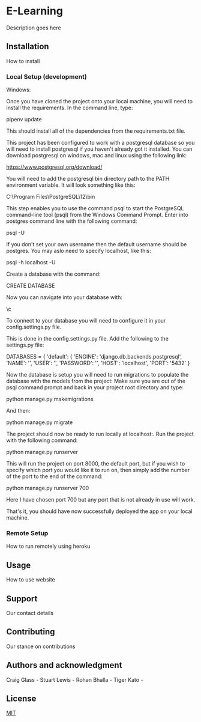 # E-Learning

Description goes here

## Installation

How to install

### Local Setup (development)

Windows:

Once you have cloned the project onto your local machine, you will need to install the requirements. 
In the command line, type:

pipenv update

This should install all of the dependencies from the requirements.txt file.

This project has been configured to work with a postgresql database so you will need to install postgresql
if you haven't already got it installed. You can download postgresql on windows, mac and linux using the following
link:

https://www.postgresql.org/download/

You will need to add the postgresql bin directory path to the PATH environment variable. It will
look something like this:

C:\Program Files\PostgreSQL\12\bin

This step enables you to use the command psql to start the PostgreSQL command-line tool (psql) from the Windows Command Prompt.
Enter into postgres command line with the following command:

psql -U <username>
  
If you don't set your own username then the default username should be postgres. You may aslo need to specify localhost, like this:

psql -h localhost -U <username>

Create a database with the command:

CREATE DATABASE <database-name>
  
Now you can navigate into your database with:

\c <database-name>
  
To connect to your database you will need to configure it in your config.settings.py file.


This is done in
the config.settings.py file. Add the following to the settings.py file:

DATABASES = {
    'default': {
      'ENGINE': 'django.db.backends.postgresql',
      'NAME': '<name-of-database>',
      'USER': '<your-postgres-username>',
      'PASSWORD': '<postgres-password>',
      'HOST': 'localhost',
      'PORT': '5432'
}

Now the database is setup you will need to run migrations to populate the database with the models from the project:
Make sure you are out of the psql command prompt and back in your project root directory and type:

python manage.py makemigrations

And then:

python manage.py migrate

The project should now be ready to run locally at localhost:<port>. 
Run the project with the following command:
  
  python manage.py runserver
  
This will run the project on port 8000, the default port, but if you wish to specify which port 
you would like it to run on, then simply add the number of the port to the end of the command:

  python manage.py runserver 700

Here I have chosen port 700 but any port that is not already in use will work.

That's it, you should have now successfully deployed the app on your local machine.


### Remote Setup

How to run remotely using heroku

## Usage

How to use website

## Support

Our contact details

## Contributing

Our stance on contributions

## Authors and acknowledgment

Craig Glass - 
Stuart Lewis - 
Rohan Bhalla - 
Tiger Kato - 

## License

[MIT](https://choosealicense.com/licenses/mit/)
